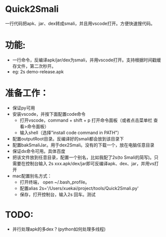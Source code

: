 # Quick2Smali
一行代码把apk、jar、dex转成smali，并且用vscode打开。方便快速搜代码。
# 功能:
- 一行命令，反编译apk/jar/dex为smali，并用vscode打开。支持根据时间戳缓存文件，第二次秒开。
- eg: 2s demo-release.apk
# 准备工作：
- 保证py可用
- 安装vscode，并按下面配置code命令
  - 打开vscode，command + shift + p 打开命令面板（或者点击菜单栏 查看>命令面板）
  - 输入shell（选择"install code command in PATH"）
- 配置outputRoot目录。反编译好的smali都会放到该目录下
- 配置bakSmaliJar。用于dex2Smali。没有的下载一个，放在电脑任意目录
- 保证dx命令可用。具体百度
- 把该文件放到任意目录，配置一个别名，比如我配了2s(to Smali的简写)。只需要在控制台输入 2s xxx.apk/dex/jar即可反编译apk、dex、jar，并用vs打开
- mac配置别名方式：
  - 打开终端， open ~/.bash_profile。
  - 配置alias 2s='/Users/xuekai/project/tools/Quick2Smali.py'
  - 保存，打开控制台，输入2s 回车。测试
# TODO:
- 并行处理apk的多dex？(python如何处理多线程)
